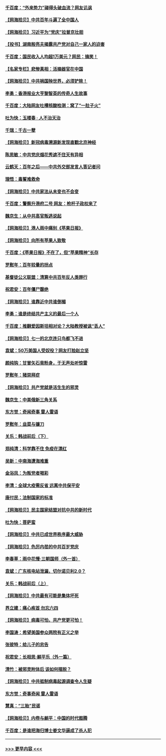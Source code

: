 #### [千百度：“外来势力”碰得头破血流？网友讥讽](../pages/nsc993/n13064878.md?t=07031651) 
#### [【网海拾贝】中共百年斗遍了全中国人](../pages/nsc993/n13060020.md?t=07031651) 
#### [【网海拾贝】习近平为“党庆”拉普京壮胆](../pages/nsc993/n13057781.md?t=07031651) 
#### [【投书】湖南殷亮夫揭露共产党对自己一家人的迫害](../pages/nsc993/n13057744.md?t=07031651) 
#### [千百度：国民收入人均超1万美元？网民：搞笑！](../pages/nsc993/n13057692.md?t=07031651) 
#### [【名家专栏】悲惨真相：活摘器官在中国](../pages/nsc993/n13056611.md?t=07031651) 
#### [【网海拾贝】中共祸国殃世界，必须铲除！](../pages/nsc993/n13056011.md?t=07031651) 
#### [李勇：香港报业大亨黎智英的传奇人生故事](../pages/nsc993/n13055258.md?t=07031651) 
#### [千百度：大陆网友吐槽核酸检测：窝了“一肚子火”](../pages/nsc993/n13055194.md?t=07031651) 
#### [吐为快：玉楼春 · 人不治天治](../pages/nsc993/n13054028.md?t=07031651) 
#### [千瑞：千古一孽](../pages/nsc993/n13054016.md?t=07031651) 
#### [【网海拾贝】新冠病毒溯源新发现直戳北京神经](../pages/nsc993/n13052425.md?t=07031651) 
#### [陈思敏：中共党庆烟花秀遮不住天有异相](../pages/nsc993/n13052020.md?t=07031651) 
#### [云鹤天：百年之后——中共外交部发言人答记者问](../pages/nsc993/n13051604.md?t=07031651) 
#### [理悟：毒誓难救命](../pages/nsc993/n13051601.md?t=07031651) 
#### [【网海拾贝】中共家法从未变也不会变](../pages/nsc993/n13050366.md?t=07031651) 
#### [千百度：警察升港府二号 网友：枪杆子政权来了](../pages/nsc993/n13050261.md?t=07031651) 
#### [魏京生：从中共高官叛逃说起](../pages/nsc993/n13048997.md?t=07031651) 
#### [【网海拾贝】港人雨中痛别《苹果日报》](../pages/nsc993/n13048941.md?t=07031651) 
#### [【网海拾贝】向所有苹果人致敬](../pages/nsc993/n13046795.md?t=07031651) 
#### [千百度：《苹果日报》不在了，但“苹果精神”长存](../pages/nsc993/n13046703.md?t=07031651) 
#### [罗慰年：百年较量的拐点](../pages/nsc993/n13046542.md?t=07031651) 
#### [基督徒公义联盟：清算中共百年反人类罪行](../pages/nsc993/n13046499.md?t=07031651) 
#### [祝君安：百年僵尸罄绝](../pages/nsc993/n13045595.md?t=07031651) 
#### [【网海拾贝】谁靠近中共谁倒楣](../pages/nsc993/n13044667.md?t=07031651) 
#### [李勇：谁是终结共产主义的最后一个人](../pages/nsc993/n13044397.md?t=07031651) 
#### [千百度：推翻爱因斯坦相对论？大陆教授被讽“丢人”](../pages/nsc993/n13043908.md?t=07031651) 
#### [【网海拾贝】七一的北京连只鸟都飞不进](../pages/nsc993/n13041377.md?t=07031651) 
#### [袁斌：50万美国人受奴役？网友打脸赵立坚](../pages/nsc993/n13041330.md?t=07031651) 
#### [颜纯钩：甘冒矢石竟粉身，于无声处听惊雷](../pages/nsc993/n13041140.md?t=07031651) 
#### [罗慰年：猪崇拜症](../pages/nsc993/n13041071.md?t=07031651) 
#### [【网海拾贝】共产党就是活生生的邪灵](../pages/nsc993/n13036627.md?t=07031651) 
#### [魏京生：中美俄新三角关系](../pages/nsc993/n13035986.md?t=07031651) 
#### [东方觉：奇闻奇事 雷人雷语](../pages/nsc993/n13035878.md?t=07031651) 
#### [罗慰年：韭菜与镰刀](../pages/nsc993/n13034374.md?t=07031651) 
#### [关乐：韩战前后（下）](../pages/nsc993/n13034113.md?t=07031651) 
#### [郑纯清：科学靠不住 免疫在漂红](../pages/nsc993/n13034093.md?t=07031651) 
#### [吴新：中南海遭海难重](../pages/nsc993/n13034084.md?t=07031651) 
#### [金浴凤：为叛党者喝彩](../pages/nsc993/n13034058.md?t=07031651) 
#### [李清：全球大疫需反省 远离中共保平安](../pages/nsc993/n13033784.md?t=07031651) 
#### [唐付民：法制国家的标准](../pages/nsc993/n13032944.md?t=07031651) 
#### [【网海拾贝】民主国家结盟对抗中共的新时代](../pages/nsc993/n13031717.md?t=07031651) 
#### [吐为快：菩萨蛮](../pages/nsc993/n13030033.md?t=07031651) 
#### [【网海拾贝】中共已成世界秩序最大威胁](../pages/nsc993/n13028138.md?t=07031651) 
#### [【网海拾贝】色厉内荏的中共百岁党庆](../pages/nsc993/n13025582.md?t=07031651) 
#### [李春草：雨中花慢‧三朝国师（外一首）](../pages/nsc993/n13025567.md?t=07031651) 
#### [袁斌：广东核电站泄漏，切尔诺贝利2.0？](../pages/nsc993/n13025475.md?t=07031651) 
#### [关乐：韩战前后（上）](../pages/nsc993/n13025387.md?t=07031651) 
#### [【网海拾贝】中共最有可能是集体坏死](../pages/nsc993/n13023101.md?t=07031651) 
#### [界立建：痛心疾首 勿忘六四](../pages/nsc993/n13022339.md?t=07031651) 
#### [【网海拾贝】病毒可怕，共产党更可怕！](../pages/nsc993/n13020728.md?t=07031651) 
#### [李国涛：希望美国参众两院有正义之举](../pages/nsc993/n13020674.md?t=07031651) 
#### [张彼特：给儿子的忠告](../pages/nsc993/n13018934.md?t=07031651) 
#### [祝君安：长相思‧躺平乐（外一篇）](../pages/nsc993/n13018923.md?t=07031651) 
#### [清竹：被邪灵附体后 该如何摆脱？](../pages/nsc993/n13018877.md?t=07031651) 
#### [【网海拾贝】中共抵制病毒起源调查令人生疑](../pages/nsc993/n13017785.md?t=07031651) 
#### [东方觉：奇事奇闻 雷人雷语](../pages/nsc993/n13017577.md?t=07031651) 
#### [慧真：“三胎”民谣](../pages/nsc993/n13017394.md?t=07031651) 
#### [【网海拾贝】内卷与躺平：中国的时代图腾](../pages/nsc993/n13016128.md?t=07031651) 
#### [千百度：是谁把海归博士姜文华逼成了杀人犯](../pages/nsc993/n13015218.md?t=07031651) 

----
#### [ >>> 更早内容 <<< ](../indexes/nsc993-earlier.md)
